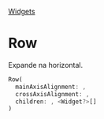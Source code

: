 [Widgets](https://github.com/leofds/flutter-class/blob/master/flutter/widgets/README.md)

# Row

Expande na horizontal.

```dart
Row(
  mainAxisAlignment: ,
  crossAxisAlignment: ,
  children: , <Widget?>[]
)
```

